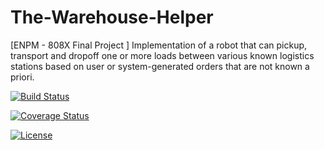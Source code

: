 # The-Warehouse-Helper
[ENPM - 808X Final Project ] Implementation of a robot that can pickup, transport and dropoff one or more loads between various known logistics stations based on user or system-generated orders that are not known a priori.

[![Build Status](https://travis-ci.org/Ip-umd/The_Warehouse_Helper.svg?branch=iteration1)](https://travis-ci.org/Ip-umd/The_Warehouse_Helper)

[![Coverage Status](https://coveralls.io/repos/github/Ip-umd/The_Warehouse_Helper/badge.svg?branch=iteration1)](https://coveralls.io/github/Ip-umd/The_Warehouse_Helper?branch=iteration1)

[![License](https://img.shields.io/badge/License-BSD%203--Clause-blue.svg)](https://opensource.org/licenses/BSD-3-Clause)

